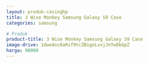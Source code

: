 ```yaml
---
layout: produk-casinghp
title: 3 Wise Monkey Samsung Galaxy S9 Case
categories: samsung

# Produk
product-title: 3 Wise Monkey Samsung Galaxy S9 Case
image-drive: 1dwoAnc8aRsf9tcZBigoLvxjJnYwDbGpZ
harga: 90000
---
```

